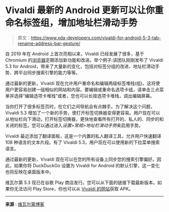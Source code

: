 # Vivaldi 最新的 Android 更新可以让你重命名标签组，增加地址栏滑动手势

> 原文：<https://www.xda-developers.com/vivaldi-for-android-5-3-tab-rename-address-bar-gesture/>

自 2019 年在 Android 上首次亮相以来，Vivaldi 已经发展了很多，基于 Chromium 的[浏览器](https://www.xda-developers.com/best-web-browser-for-android/)定期添加新功能和改进。举个例子:该团队刚刚发布了 Vivaldi 5.3 for Android，带来了大量新的变化，包括对标签分组的改进、地址栏滑动手势、跨平台同步搜索引擎的能力等等。

通过最新的更新，Vivaldi 现在允许用户重命名和编辑两级标签堆栈(组)。这将使用户更容易创建一组相似的网站和内容。要编辑或重命名选项卡组，请单击三点菜单并选择“编辑选项卡堆栈”或者，您也可以长按选项卡堆栈，调出编辑屏幕。

当你打开了很多标签页时，在它们之间导航会有点棘手。为了解决这个问题，Vivaldi 5.3 增加了一个新的手势，使打开标签切换器变得更容易。用户现在可以从地址栏向下滑动，打开标签切换器，更快地查看所有打开的、私人的、同步的和关闭的标签。您可以通过进入*设置>常规>地址栏滑动手势*来启用手势。

Vivaldi 最近添加了翻译面板，这是一个内置的私人翻译工具，允许用户快速翻译 108 种语言的文本片段。有了 Vivaldi 5.3，用户现在可以使用新的下拉菜单搜索语言。

通过最新的更新，Vivaldi 现在可以在您的所有设备上同步您的搜索引擎偏好。因此，如果你将 DuckDuckGo 设置为 Vivaldi for Android 的默认引擎，这一变化也将反映在桌面版本中。

维瓦尔第 5.3 现已在谷歌 Play 商店发行。您可以从下面的链接下载最新版本。如果你无法访问 Play Store，你也可以从 [Vivaldi 的网站](https://vivaldi.com/download/)获取 APK。

* * *

**来源** : [维瓦尔第博客](https://vivaldi.com/blog/vivaldi-on-android-5-3/)